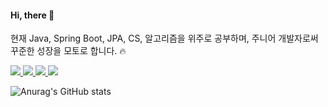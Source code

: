 #### Hi, there 👋

현재 Java, Spring Boot, JPA, CS, 알고리즘을 위주로 공부하며, 주니어 개발자로써 꾸준한 성장을 모토로 합니다. 🔥

<p>
  <a href="https://jeonboard.tistory.com/" target="_blank">
  <img src="https://img.shields.io/badge/Tistory-white?style=for-the-badge&logo=Tistory&logoColor=black"/>
  </a>

  <a href="https://github.com/juni8453" target="_blank">
  <img src="https://img.shields.io/badge/GitHub-000000?style=for-the-badge&logo=GitHub&logoColor=white"/>
  </a>

  <a href="https://https://codesquad.kr/" target="_blank">
  <img src="https://img.shields.io/badge/CodeSquad-000000?style=for-the-badge&logo=codesquad&logoColor=white"/>
  </a>
  
  <a href="https://instargram.com/bingjun_11" target="_blank">
  <img src="https://img.shields.io/badge/Instagram-E4405F?style=for-the-badge&logo=Instagram&logoColor=white"/>
  </a>
  
</p>

![Anurag's GitHub stats](https://github-readme-stats.vercel.app/api?username=juni8453&show_icons=true&theme=radical)
